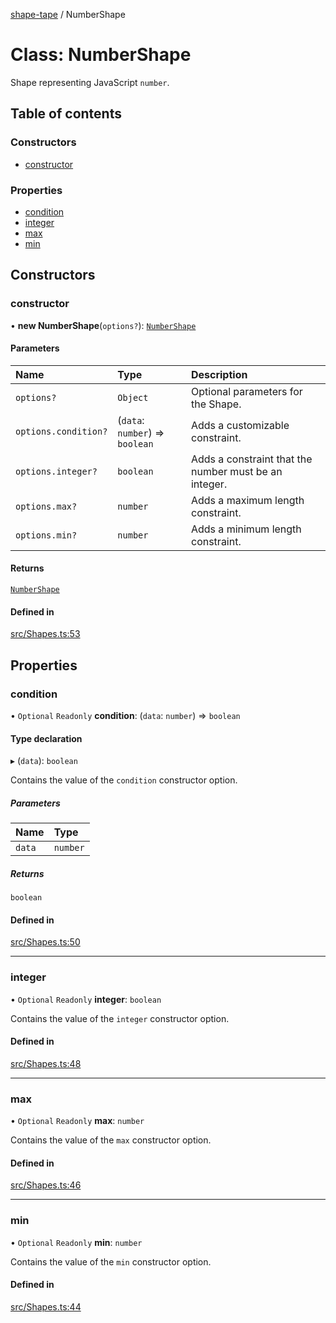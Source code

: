 [shape-tape](../index.md) / NumberShape

# Class: NumberShape

Shape representing JavaScript `number`.

## Table of contents

### Constructors

- [constructor](NumberShape.md#constructor)

### Properties

- [condition](NumberShape.md#condition)
- [integer](NumberShape.md#integer)
- [max](NumberShape.md#max)
- [min](NumberShape.md#min)

## Constructors

### constructor

• **new NumberShape**(`options?`): [`NumberShape`](NumberShape.md)

#### Parameters

| Name | Type | Description |
| :------ | :------ | :------ |
| `options?` | `Object` | Optional parameters for the Shape. |
| `options.condition?` | (`data`: `number`) => `boolean` | Adds a customizable constraint. |
| `options.integer?` | `boolean` | Adds a constraint that the number must be an integer. |
| `options.max?` | `number` | Adds a maximum length constraint. |
| `options.min?` | `number` | Adds a minimum length constraint. |

#### Returns

[`NumberShape`](NumberShape.md)

#### Defined in

[src/Shapes.ts:53](https://github.com/paulbarmstrong/shape-tape/blob/main/src/Shapes.ts#L53)

## Properties

### condition

• `Optional` `Readonly` **condition**: (`data`: `number`) => `boolean`

#### Type declaration

▸ (`data`): `boolean`

Contains the value of the `condition` constructor option.

##### Parameters

| Name | Type |
| :------ | :------ |
| `data` | `number` |

##### Returns

`boolean`

#### Defined in

[src/Shapes.ts:50](https://github.com/paulbarmstrong/shape-tape/blob/main/src/Shapes.ts#L50)

___

### integer

• `Optional` `Readonly` **integer**: `boolean`

Contains the value of the `integer` constructor option.

#### Defined in

[src/Shapes.ts:48](https://github.com/paulbarmstrong/shape-tape/blob/main/src/Shapes.ts#L48)

___

### max

• `Optional` `Readonly` **max**: `number`

Contains the value of the `max` constructor option.

#### Defined in

[src/Shapes.ts:46](https://github.com/paulbarmstrong/shape-tape/blob/main/src/Shapes.ts#L46)

___

### min

• `Optional` `Readonly` **min**: `number`

Contains the value of the `min` constructor option.

#### Defined in

[src/Shapes.ts:44](https://github.com/paulbarmstrong/shape-tape/blob/main/src/Shapes.ts#L44)
